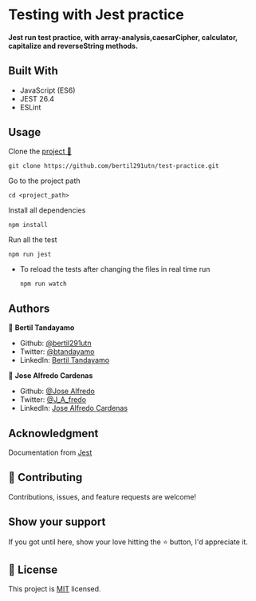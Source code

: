 # Testing with Jest practice

#### Jest run test practice, with array-analysis,caesarCipher, calculator, capitalize and reverseString methods. 


## Built With 

- JavaScript (ES6)
- JEST 26.4
- ESLint 


## Usage

Clone the [project 📝](https://github.com/bertil291utn/test-practice.git)
  ```
  git clone https://github.com/bertil291utn/test-practice.git
  ```
Go to the project path 
  ```
  cd <project_path>
  ```
Install all dependencies 
  ```
  npm install
  ```
Run all the test 
   ```
   npm run jest
   ```
   - To reload the tests after changing the files in real time run
      ```
      npm run watch   
      ```



## Authors

👤 **Bertil Tandayamo**

- Github: [@bertil291utn](https://github.com/bertil291utn)
- Twitter: [@btandayamo](https://twitter.com/batandayamo)
- LinkedIn: [Bertil Tandayamo](http://bit.ly/bertil_linkedin)

👤 **Jose Alfredo Cardenas**

- Github: [@Jose Alfredo](https://github.com/NewIncome)
- Twitter: [@J_A_fredo](https://twitter.com/J_A_fredo)
- LinkedIn: [Jose Alfredo Cardenas](https://www.linkedin.com/in/j-alfredo-c/)


## Acknowledgment

Documentation from [Jest](https://jestjs.io/docs/en/using-matchers.html#content)

## 🤝 Contributing

Contributions, issues, and feature requests are welcome!

## Show your support

If you got until here, show your love hitting the ⭐️ button, I'd appreciate it.

## 📝 License

This project is [MIT](LICENSE) licensed.
